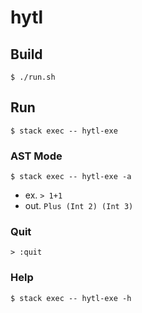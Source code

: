 # hytl

## Build

`$ ./run.sh`

## Run

`$ stack exec -- hytl-exe`

### AST Mode

`$ stack exec -- hytl-exe -a`

- ex. `> 1+1`
- out. `Plus (Int 2) (Int 3)`

### Quit

`> :quit`

### Help

`$ stack exec -- hytl-exe -h`
